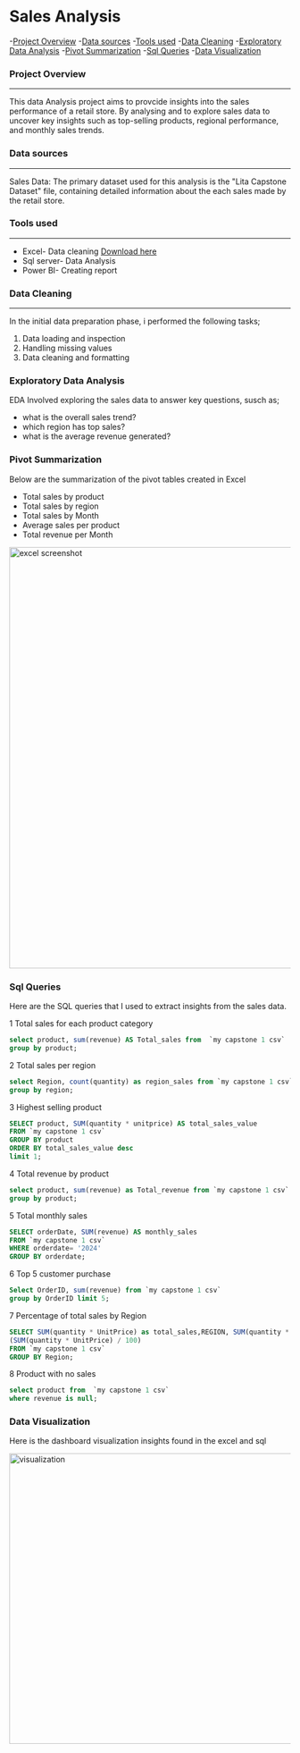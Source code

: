 # Sales Analysis

-[Project Overview](#project-overview) 
-[Data sources](#data-sources)
-[Tools used](#tools-used)
-[Data Cleaning](#data-cleaning) 
-[Exploratory Data Analysis](#exploratory-data-analysis)
-[Pivot Summarization](#pivot-summarization) 
-[Sql Queries](#sql-queries)
-[Data Visualization](#data-visualization) 


### Project Overview 
---
This data Analysis project aims to provcide insights into the sales performance of a retail store. By analysing and to explore sales data to uncover key insights such as top-selling products, regional performance, and monthly sales trends.

### Data sources
---
Sales Data: The primary dataset used for this analysis is the "Lita Capstone Dataset" file, containing detailed information about the each sales made by the retail store.

### Tools used
---
- Excel- Data cleaning [Download here](https://microsoft.com)
- Sql server- Data Analysis
- Power BI- Creating report

### Data Cleaning
---
In the initial data preparation phase, i performed the following tasks;
1. Data loading and inspection
2. Handling missing values
3. Data cleaning and  formatting 

### Exploratory Data Analysis 

EDA Involved exploring the sales data to answer key questions, susch as; 

- what is the overall sales trend?
- which region has top sales?
- what is the average revenue generated?

### Pivot Summarization 
Below are the summarization of the pivot tables created in Excel 
- Total sales by product
- Total sales by region
- Total sales by Month
- Average sales per product
- Total revenue per Month

<img width="754" alt="excel screenshot" src="https://github.com/user-attachments/assets/dea40db1-1a3d-4ac5-a1c2-478da6844063">


  ### Sql Queries
  Here are the SQL queries that I used to extract insights from the sales data.
  
  1 Total sales for each product category
  
  ```sql
select product, sum(revenue) AS Total_sales from  `my capstone 1 csv`
group by product;
```
2 Total sales per region

```sql
select Region, count(quantity) as region_sales from `my capstone 1 csv`
group by region;
```

3 Highest selling product

```sql
SELECT product, SUM(quantity * unitprice) AS total_sales_value
FROM `my capstone 1 csv`
GROUP BY product
ORDER BY total_sales_value desc
limit 1;
```
4 Total revenue by product 

```sql 
select product, sum(revenue) as Total_revenue from `my capstone 1 csv`
group by product;
```
5     Total monthly sales 

```sql
SELECT orderDate, SUM(revenue) AS monthly_sales
FROM `my capstone 1 csv`
WHERE orderdate= '2024'
GROUP BY orderdate;
```
6 Top 5 customer purchase 

```sql
Select OrderID, sum(revenue) from `my capstone 1 csv`
group by OrderID limit 5;
```
7 Percentage of total sales by Region 

```sql 
SELECT SUM(quantity * UnitPrice) as total_sales,REGION, SUM(quantity * UnitPrice) AS RS,
(SUM(quantity * UnitPrice) / 100)
FROM `my capstone 1 csv`
GROUP BY Region;
```
8 Product with no sales 

```sql
select product from  `my capstone 1 csv`
where revenue is null;
```

### Data Visualization 
Here is the dashboard visualization insights found in the excel and sql 

<img width="520" alt="visualization " src="https://github.com/user-attachments/assets/c59f72ca-b88a-47cf-ad29-461416147b47">


